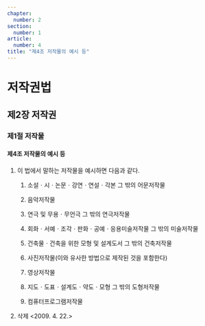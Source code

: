 ```yaml
---
chapter:
  number: 2
section:
  number: 1
article:
  number: 4
title: "제4조 저작물의 예시 등"
---
```

# 저작권법

## 제2장 저작권

### 제1절 저작물

#### 제4조 저작물의 예시 등

1. 이 법에서 말하는 저작물을 예시하면 다음과 같다.

    1. 소설ㆍ시ㆍ논문ㆍ강연ㆍ연설ㆍ각본 그 밖의 어문저작물

    2. 음악저작물

    3. 연극 및 무용ㆍ무언극 그 밖의 연극저작물

    4. 회화ㆍ서예ㆍ조각ㆍ판화ㆍ공예ㆍ응용미술저작물 그 밖의 미술저작물

    5. 건축물ㆍ건축을 위한 모형 및 설계도서 그 밖의 건축저작물

    6. 사진저작물(이와 유사한 방법으로 제작된 것을 포함한다)

    7. 영상저작물

    8. 지도ㆍ도표ㆍ설계도ㆍ약도ㆍ모형 그 밖의 도형저작물

    9. 컴퓨터프로그램저작물

2. 삭제 <2009. 4. 22.>
